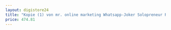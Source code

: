 ```yaml
---
layout: digistore24
title: "Kopie (1) von mr. online marketing Whatsapp-Joker Solopreneur R"
price: 474.81
---
```

